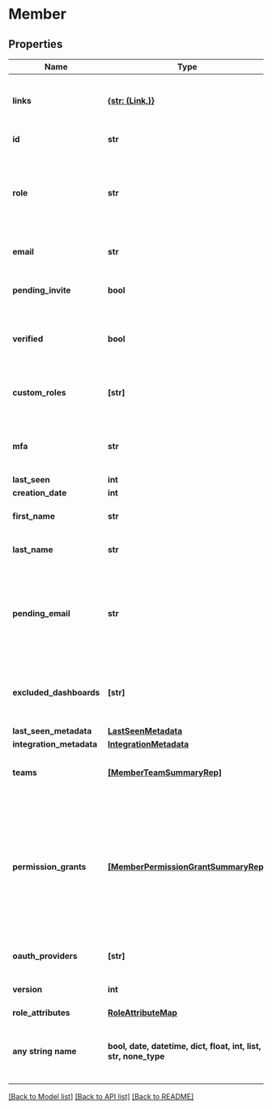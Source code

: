 # Member


## Properties
Name | Type | Description | Notes
------------ | ------------- | ------------- | -------------
**links** | [**{str: (Link,)}**](Link.md) | The location and content type of related resources | 
**id** | **str** | The member&#39;s ID | 
**role** | **str** | The member&#39;s built-in role. If the member has no custom roles, this role will be in effect. | 
**email** | **str** | The member&#39;s email address | 
**pending_invite** | **bool** | Whether the member has a pending invitation | 
**verified** | **bool** | Whether the member&#39;s email address has been verified | 
**custom_roles** | **[str]** | The set of custom roles (as keys) assigned to the member | 
**mfa** | **str** | Whether multi-factor authentication is enabled for this member | 
**last_seen** | **int** |  | 
**creation_date** | **int** |  | 
**first_name** | **str** | The member&#39;s first name | [optional] 
**last_name** | **str** | The member&#39;s last name | [optional] 
**pending_email** | **str** | The member&#39;s email address before it has been verified, for accounts where email verification is required | [optional] 
**excluded_dashboards** | **[str]** | Default dashboards that the member has chosen to ignore | [optional] 
**last_seen_metadata** | [**LastSeenMetadata**](LastSeenMetadata.md) |  | [optional] 
**integration_metadata** | [**IntegrationMetadata**](IntegrationMetadata.md) |  | [optional] 
**teams** | [**[MemberTeamSummaryRep]**](MemberTeamSummaryRep.md) | Details on the teams this member is assigned to | [optional] 
**permission_grants** | [**[MemberPermissionGrantSummaryRep]**](MemberPermissionGrantSummaryRep.md) | A list of permission grants. Permission grants allow a member to have access to a specific action, without having to create or update a custom role. | [optional] 
**oauth_providers** | **[str]** | A list of OAuth providers | [optional] 
**version** | **int** | Version of the current configuration | [optional] 
**role_attributes** | [**RoleAttributeMap**](RoleAttributeMap.md) |  | [optional] 
**any string name** | **bool, date, datetime, dict, float, int, list, str, none_type** | any string name can be used but the value must be the correct type | [optional]

[[Back to Model list]](../README.md#documentation-for-models) [[Back to API list]](../README.md#documentation-for-api-endpoints) [[Back to README]](../README.md)


